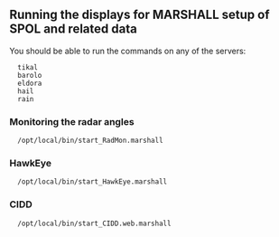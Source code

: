 ## Running the displays for MARSHALL setup of SPOL and related data

You should be able to run the commands on any of the servers:

```
  tikal
  barolo
  eldora
  hail
  rain
```

### Monitoring the radar angles

```
  /opt/local/bin/start_RadMon.marshall
```

### HawkEye

```
  /opt/local/bin/start_HawkEye.marshall
```

### CIDD

```
  /opt/local/bin/start_CIDD.web.marshall
```

